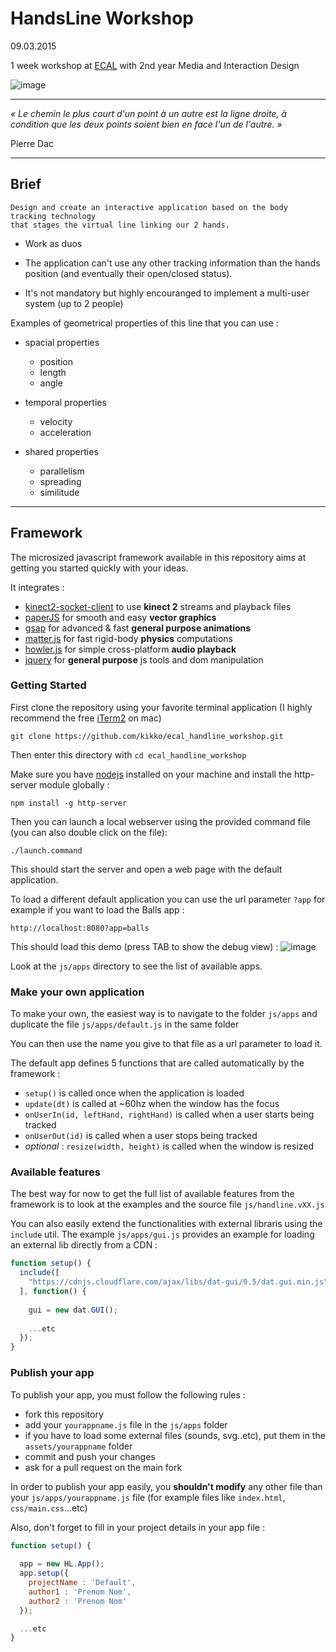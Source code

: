 # HandsLine Workshop

09.03.2015

1 week workshop at [ECAL](http://ecal.ch) with 2nd year Media and Interaction Design

![image](https://raw.githubusercontent.com/kikko/ecal_handline_workshop/master/screens/default.png)

----

*« Le chemin le plus court d'un point à un autre est la ligne droite,
à condition que les deux points soient bien en face l'un de l'autre. »*

Pierre Dac

----

## Brief

```
Design and create an interactive application based on the body tracking technology
that stages the virtual line linking our 2 hands.
```

* Work as duos

* The application can't use any other tracking information than the hands position (and eventually their open/closed status).

* It's not mandatory but highly encouranged to implement a multi-user system (up to 2 people)


Examples of geometrical properties of this line that you can use :

- spacial properties
	* position
	* length
	* angle

- temporal properties
	* velocity
	* acceleration

- shared properties
	* parallelism
	* spreading
	* similitude


----


## Framework

The microsized javascript framework available in this repository aims at getting you started quickly with your ideas.

It integrates :

- [kinect2-socket-client](https://github.com/kikko/kinect2-socket-client) to use **kinect 2** streams and playback files
- [paperJS](http://paperjs.org) for smooth and easy **vector graphics**
- [gsap](http://greensock.com/gsap) for advanced & fast **general purpose animations**
- [matter.js](http://brm.io/matter-js) for fast rigid-body **physics** computations
- [howler.js](https://github.com/goldfire/howler.js) for simple cross-platform **audio playback**
- [jquery](https://jquery.com) for **general purpose** js tools and dom manipulation

### Getting Started

First clone the repository using your favorite terminal application (I highly recommend the free [iTerm2](http://iterm2.com) on mac) 
```
git clone https://github.com/kikko/ecal_handline_workshop.git
```

Then enter this directory with `cd ecal_handline_workshop`

Make sure you have [nodejs](http://nodejs.org) installed on your machine and install the http-server module globally :
```
npm install -g http-server
```

Then you can launch a local webserver using the provided command file (you can also double click on the file):
```
./launch.command
```

This should start the server and open a web page with the default application.

To load a different default application you can use the url parameter `?app` for example if you want to load the Balls app :
```
http://localhost:8080?app=balls
```

This should load this demo (press TAB to show the debug view) :
![image](https://raw.githubusercontent.com/kikko/ecal_handline_workshop/master/screens/balls_app.png)

Look at the `js/apps` directory to see the list of available apps.

### Make your own application

To make your own, the easiest way is to navigate to the folder `js/apps` and duplicate the file `js/apps/default.js` in the same folder

You can then use the name you give to that file as a url parameter to load it.

The default app defines 5 functions that are called automatically by the framework :

- `setup()` is called once when the application is loaded
- `update(dt)` is called at ~60hz when the window has the focus
- `onUserIn(id, leftHand, rightHand)` is called when a user starts being tracked
- `onUserOut(id)` is called when a user stops being tracked
- *optional* : `resize(width, height)` is called when the window is resized

### Available features

The best way for now to get the full list of available features from the framework is to look at the examples and the source file `js/handline.vXX.js` 

You can also easily extend the functionalities with external libraris using the `include` util. The example `js/apps/gui.js` provides an example for loading an external lib directly from a CDN :

```javascript
function setup() {
  include([
    "https://cdnjs.cloudflare.com/ajax/libs/dat-gui/0.5/dat.gui.min.js"
  ], function() {
    
    gui = new dat.GUI();
    
    ...etc
  });
}
```

### Publish your app

To publish your app, you must follow the following rules :

- fork this repository
- add your `yourappname.js` file in the `js/apps` folder
- if you have to load some external files (sounds, svg..etc), put them in the `assets/yourappname` folder
- commit and push your changes
- ask for a pull request on the main fork

In order to publish your app easily, you **shouldn't modify**  any other file than your `js/apps/yourappname.js` file (for example files like `index.html`, `css/main.css`...etc)

Also, don't forget to fill in your project details in your app file :
```javascript
function setup() {
  
  app = new HL.App();
  app.setup({
    projectName : 'Default',
    author1 : 'Prenom Nom',
    author2 : 'Prenom Nom'
  });

  ...etc
}
```